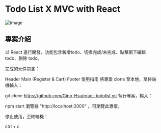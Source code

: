 # Todo List X MVC with React

![image](https://user-images.githubusercontent.com/93201810/203081411-6a30b323-12d5-42f8-946b-8cdc08f473ec.png)

## 專案介紹

以 React 進行開發，功能包含新增todo、切換完成/未完成、點擊兩下編輯 todo、刪除 todo。

完成的元件包含：

Header
Main (Register & Cart)
Footer
使用指南
將專案 clone 至本地，至終端機輸入：

git clone https://github.com/Gino-Hsu/react-todolist.git
執行專案，輸入：

npm start
瀏覽器 "http://localhost:3000" ，可瀏覽此專案。

停止使用，至終端機：

ctrl + c
